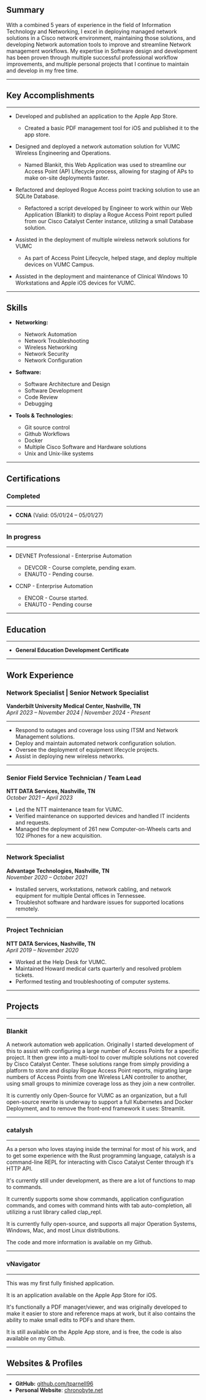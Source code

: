 
## Summary

With a combined 5 years of experience in the field of Information Technology and Networking, I excel in deploying managed network solutions in a Cisco network environment, maintaining those solutions, and developing Network automation tools to improve and streamline Network management workflows. My expertise in Software design and development has been proven through multiple successful professional workflow improvements, and multiple personal projects that I continue to maintain and develop in my free time.

---
## Key Accomplishments  

---
- Developed and published an application to the Apple App Store.
  - Created a basic PDF management tool for iOS and published it to the app store.
- Designed and deployed a network automation solution for VUMC Wireless Engineering and Operations.
  - Named Blankit, this Web Application was used to streamline our Access Point (AP) Lifecycle process, allowing for staging of APs to make on-site deployments faster. 

- Refactored and deployed Rogue Access point tracking solution to use an SQLite Database.
  - Refactored a script developed by Engineer to work within our Web Application (Blankit) to display a Rogue Access Point report pulled from our Cisco Catalyst Center instance, utilizing a small Database solution.

- Assisted in the deployment of multiple wireless network solutions for VUMC
  - As part of Access Point Lifecycle, helped stage, and deploy multiple devices on VUMC Campus. 

- Assisted in the deployment and maintenance of Clinical Windows 10 Workstations and Apple iOS devices for VUMC.

---
## Skills 

- **Networking:** 
	- Network Automation
	- Network Troubleshooting
	- Wireless Networking
	- Network Security
	- Network Configuration
	
- **Software:** 
	- Software Architecture and Design 
	- Software Development
	- Code Review
	- Debugging

- **Tools & Technologies:** 
	- Git source control
	- Github Workflows
	- Docker
	- Multiple Cisco Software and Hardware solutions
	- Unix and Unix-like systems

---
## Certifications  

### Completed
---
- **CCNA** (Valid: 05/01/24 – 05/01/27)  

---
### In progress

---

- DEVNET Professional - Enterprise Automation
  - DEVCOR - Course complete, pending exam.
  - ENAUTO - Pending course.

- CCNP - Enterprise Automation
  - ENCOR - Course started.
  - ENAUTO - Pending course

---
## Education  

---
- **General Education Development Certificate**  

---
## Work Experience  

### **Network Specialist | Senior Network Specialist**  
**Vanderbilt University Medical Center, Nashville, TN**  
*April 2023 – November 2024 | November 2024 - Present*  

---
- Respond to outages and coverage loss using ITSM and Network Management solutions.  
- Deploy and maintain automated network configuration solution.  
- Oversee the deployment of equipment lifecycle projects.
- Assist in deploying new wireless networks. 

---
### **Senior Field Service Technician / Team Lead**  
**NTT DATA Services, Nashville, TN**  
*October 2021 – April 2023*  
- Led the NTT maintenance team for VUMC. 
- Verified maintenance on supported devices and handled IT incidents and requests.  
- Managed the deployment of 261 new Computer-on-Wheels carts and 102 iPhones for a new acquisition.  

---
### **Network Specialist**  
**Advantage Technologies, Nashville, TN**  
*November 2020 – October 2021*  
- Installed servers, workstations, network cabling, and network equipment for multiple Dental offices in Tennessee.
- Troubleshot software and hardware issues for supported locations remotely.

---
### **Project Technician**  
**NTT DATA Services, Nashville, TN**  
*April 2019 – November 2020*  
- Worked at the Help Desk for VUMC.
- Maintained Howard medical carts quarterly and resolved problem tickets. 
- Performed testing and troubleshooting of computer systems.  

---
## Projects

---
### Blankit

A network automation web application.
Originally I started development of this to assist with configuring a large number of Access Points for a specific project.
It then grew into a multi-tool to cover multiple solutions not covered by Cisco Catalyst Center.
These solutions range from simply providing a platform to store and display Rogue Access Point reports, migrating large numbers of Access Points from one Wireless LAN controller to another, using small groups to minimize coverage loss as they join a new controller.

It is currently only Open-Source for VUMC as an organization, but a full open-source rewrite is underway to support a full Kubernetes and Docker Deployment, and to remove the front-end framework it uses: Streamlit.

---
### catalysh

---

As a person who loves staying inside the terminal for most of his work, and to get some experience with the Rust programming language, catalysh is a command-line REPL for interacting with Cisco Catalyst Center through it's HTTP API.

It's currently still under development, as there are a lot of functions to map to commands.

It currently supports some show commands, application configuration commands, and comes with command hints with tab auto-completion, all utilizing a rust library called clap_repl.

It is currently fully open-source, and supports all major Operation Systems, Windows, Mac, and most Linux distributions.

The code and more information is available on my Github.

---
### vNavigator

---

This was my first fully finished application.

It is an application available on the Apple App Store for iOS.

It's functionally a PDF manager/viewer, and was originally developed to make it easier to store and reference maps at work, but it also contains the ability to make small edits to PDFs and share them.

It is still available on the Apple App store, and is free, the code is also available on my Github.

---
## Websites & Profiles  

---
- **GitHub:** [github.com/tparnell96](https://github.com/tparnell96)  
- **Personal Website**: [chronobyte.net](https://chronobyte.net)


